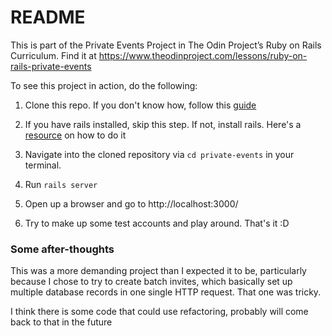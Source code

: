 # README

This is part of the Private Events Project in The Odin Project’s Ruby on Rails Curriculum. Find it at https://www.theodinproject.com/lessons/ruby-on-rails-private-events

To see this project in action, do the following:

1. Clone this repo. If you don't know how, follow this [guide](https://docs.github.com/en/repositories/creating-and-managing-repositories/cloning-a-repository)

2. If you have rails installed, skip this step. If not, install rails. Here's a [resource](https://guides.rubyonrails.org/getting_started.html#creating-a-new-rails-project-installing-rails) on how to do it

3. Navigate into the cloned repository via `cd private-events` in your terminal.

4. Run `rails server`

5. Open up a browser and go to http://localhost:3000/

6. Try to make up some test accounts and play around. That's it :D


### Some after-thoughts
This was a more demanding project than I expected it to be, particularly because I chose to try to create batch invites, which basically set up multiple database records in one single HTTP request. That one was tricky.

I think there is some code that could use refactoring, probably will come back to that in the future
